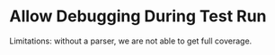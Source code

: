 # Allow Debugging During Test Run

Limitations: without a parser, we are not able to get full coverage.

